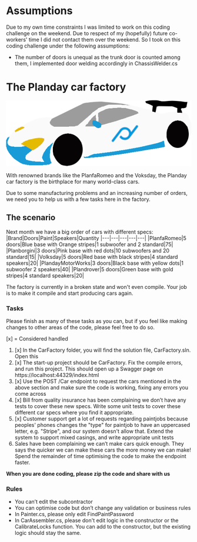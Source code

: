 # Assumptions
Due to my own time constraints I was limited to work on this coding challenge on the weekend. Due to respect of my (hopefully) future co-workers' time I did not contact them over the weekend. So I took on this coding challenge under the following assumptions:

- The number of doors is unequal as the trunk door is counted among them, I implemented door welding accordingly in ChassisWelder.cs

# The Planday car factory

![A very fast looking car](planborgini.png)

With renowned brands like the PlanfaRomeo and the Voksday, the Planday car factory is the birthplace for many world-class cars.

Due to some manufacturing problems and an increasing number of orders, we need you to help us with a few tasks here in the factory.

## The scenario

Next month we have a big order of cars with different specs:
|Brand|Doors|Paint|Speakers|Quantity
|---|---|---|---|---|
|PlanfaRomeo|5 doors|Blue base with Orange stripes|1 subwoofer and 2 standard|75|
|Planborgini|3 doors|Pink base with red dots|10 subwoofers and 20 standard|15|
|Volksday|5 doors|Red base with black stripes|4 standard speakers|20|
|PlandayMotorWorks|3 doors|Black base with yellow dots|1 subwoofer 2 speakers|40|
|Plandrover|5 doors|Green base with gold stripes|4 standard speakers|20|

The factory is currently in a broken state and won't even compile. Your job is to make it compile and start producing cars again.

### Tasks
Please finish as many of these tasks as you can, but if you feel like making changes to other areas of the code, please feel free to do so.

[x] = Considered handled

1. [x] In the CarFactory folder, you will find the solution file, CarFactory.sln. Open this
2. [x] The start-up project should be CarFactory. Fix the compile errors, and run this project. This should open up a Swagger page on https://localhost:44329/index.html
3. [x] Use the POST /Car endpoint to request the cars mentioned in the above section and make sure the code is working, fixing any errors you come across
4. [x] Bill from quality insurance has been complaining we don’t have any tests to cover these new specs.
Write some unit tests to cover these different car specs where you find it appropriate.
5. [x] Customer support get a lot of requests regarding paintjobs because peoples' phones changes the "type" for paintjob to have an uppercased letter, e.g. "Stripe", and our system doesn't allow that. Extend the system to support mixed casings, and write appropriate unit tests
6. Sales have been complaining we can’t make cars quick enough. They says the quicker we can make these cars the more money we can make! 
Spend the remainder of time optimising the code to make the endpoint faster. 
     
**When you are done coding, please zip the code and share with us**

### Rules
- You can’t edit the subcontractor 
- You can optimise code but don’t change any validation or business rules 
- In Painter.cs, please only edit FindPaintPassword 
- In CarAssembler.cs, please don't edit logic in the constructor or the CalibrateLocks function. You can add to the constructor, but the existing logic should stay the same.

